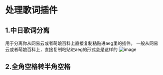 # 处理歌词插件

## 1.中日歌词分离

用于分离你从网易云或者萌娘百科上直接复制粘贴进aeg里的插件。
一般从网易云或者萌娘百科上，直接复制粘贴进aeg的形式会是这样的
![image](https://github.com/dumpling233/aegisub_Automation/blob/master/image/歌词1.png)

## 2.全角空格转半角空格
